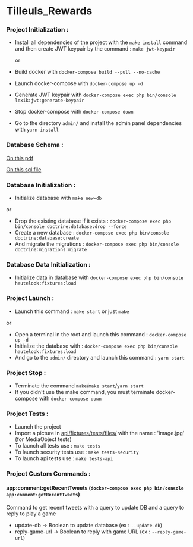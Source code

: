 # Tilleuls_Rewards

### Project Initialization :
- Install all dependencies of the project with the `make install` command and then create JWT keypair by the command : `make jwt-keypair`

  or
- Build docker with `docker-compose build --pull --no-cache`
- Launch docker-compose with `docker-compose up -d`
- Generate JWT keypair with `docker-compose exec php bin/console lexik:jwt:generate-keypair`
- Stop docker-compose with `docker-compose down`
- Go to the directory `admin/` and install the admin panel dependencies with `yarn install`

### Database Schema :

[On this pdf](/doc/schema.pdf)

[On this sql file](/doc/schema.sql)

### Database Initialization :
- Initialize database with `make new-db`

or
- Drop the existing database if it exists : `docker-compose exec php bin/console doctrine:database:drop --force`
- Create a new database : `docker-compose exec php bin/console doctrine:database:create`
- And migrate the migrations : `docker-compose exec php bin/console doctrine:migrations:migrate`

### Database Data Initialization :
- Initialize data in database with `docker-compose exec php bin/console hautelook:fixtures:load`

### Project Launch :
- Launch this command : `make start` or just `make`

or
- Open a terminal in the root and launch this command : `docker-compose up -d`
- Initialize the database with : `docker-compose exec php bin/console hautelook:fixtures:load`
- And go to the `admin/` directory and launch this command : `yarn start`

### Project Stop :
- Terminate the command `make`/`make start`/`yarn start`
- If you didn't use the make command, you must terminate docker-compose with `docker-compose down`

### Project Tests :
- Launch the project
- Import a picture in [api/fixtures/tests/files/](https://github.com/GuillaumeKESTEMAN/Tilleuls_Rewards/tree/main/api/fixtures/files) with the name : 'image.jpg' (for MediaObject tests)
- To launch all tests use : `make tests`
- To launch security tests use : `make tests-security`
- To launch api tests use : `make tests-api`

### Project Custom Commands :
#### app:comment:getRecentTweets (`docker-compose exec php bin/console app:comment:getRecentTweets`)
Command to get recent tweets with a query to update DB and a query to reply to play a game
- update-db -> Boolean to update database (ex : `--update-db`)
- reply-game-url -> Boolean to reply with game URL (ex : `--reply-game-url`)

